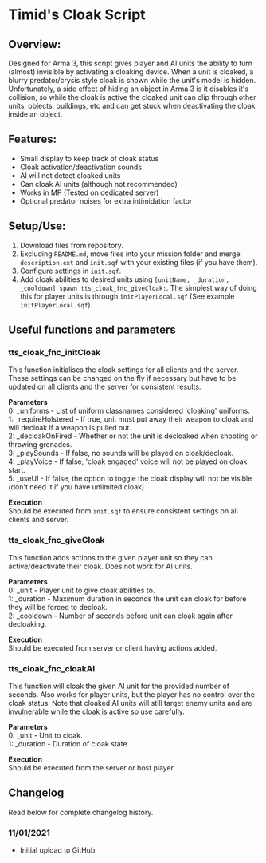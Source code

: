 # Timid's Cloak Script
## Overview:
Designed for Arma 3, this script gives player and AI units the ability to turn (almost) invisible by activating a cloaking device. When a unit is cloaked, a blurry predator/crysis style cloak is shown while the unit's model is hidden. Unfortunately, a side effect of hiding an object in Arma 3 is it disables it's collision, so while the cloak is active the cloaked unit can clip through other units, objects, buildings, etc and can get stuck when deactivating the cloak inside an object.

## Features:
- Small display to keep track of cloak status
- Cloak activation/deactivation sounds
- AI will not detect cloaked units
- Can cloak AI units (although not recommended)
- Works in MP (Tested on dedicated server)
- Optional predator noises for extra intimidation factor

## Setup/Use:
1. Download files from repository.
2. Excluding `README.md`, move files into your mission folder and merge `description.ext` and `init.sqf` with your existing files (if you have them).
3. Configure settings in `init.sqf`.
4. Add cloak abilities to desired units using `[unitName, _duration, _cooldown] spawn tts_cloak_fnc_giveCloak;`. The simplest way of doing this for player units is through `initPlayerLocal.sqf` (See example `initPlayerLocal.sqf`).

## Useful functions and parameters
### tts_cloak_fnc_initCloak
This function initialises the cloak settings for all clients and the server. These settings can be changed on the fly if necessary but have to be updated on all clients and the server for consistent results.

**Parameters**  
0: _uniforms - List of uniform classnames considered 'cloaking' uniforms.  
1: _requireHolstered - If true, unit must put away their weapon to cloak and will decloak if a weapon is pulled out.  
2: _decloakOnFired - Whether or not the unit is decloaked when shooting or throwing grenades.  
3: _playSounds - If false, no sounds will be played on cloak/decloak.  
4: _playVoice - If false, 'cloak engaged' voice will not be played on cloak start.  
5: _useUI - If false, the option to toggle the cloak display will not be visible (don't need it if you have unlimited cloak)

**Execution**  
Should be executed from `init.sqf` to ensure consistent settings on all clients and server.

### tts_cloak_fnc_giveCloak
This function adds actions to the given player unit so they can active/deactivate their cloak. Does not work for AI units.

**Parameters**  
0: _unit - Player unit to give cloak abilities to.  
1: _duration - Maximum duration in seconds the unit can cloak for before they will be forced to decloak.  
2: _cooldown - Number of seconds before unit can cloak again after decloaking.  

**Execution**  
Should be executed from server or client having actions added.

### tts_cloak_fnc_cloakAI
This function will cloak the given AI unit for the provided number of seconds. Also works for player units, but the player has no control over the cloak status. Note that cloaked AI units will still target enemy units and are invulnerable while the cloak is active so use carefully. 

**Parameters**  
0: _unit - Unit to cloak.  
1: _duration - Duration of cloak state.  

**Execution**  
Should be executed from the server or host player.

## Changelog
Read below for complete changelog history.

### 11/01/2021
- Initial upload to GitHub.
